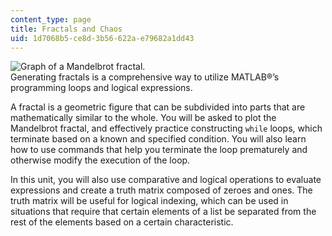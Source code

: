 ```yaml
---
content_type: page
title: Fractals and Chaos
uid: 1d7068b5-ce8d-3b56-622a-e79682a1dd43
---
```


![Graph of a Mandelbrot fractal.](BASEURL_PLACEHOLDER/resources/unit_5_image)  
Generating fractals is a comprehensive way to utilize MATLAB®’s programming loops and logical expressions.

A fractal is a geometric figure that can be subdivided into parts that are mathematically similar to the whole. You will be asked to plot the Mandelbrot fractal, and effectively practice constructing `while` loops, which terminate based on a known and specified condition. You will also learn how to use commands that help you terminate the loop prematurely and otherwise modify the execution of the loop.

In this unit, you will also use comparative and logical operations to evaluate expressions and create a truth matrix composed of zeroes and ones. The truth matrix will be useful for logical indexing, which can be used in situations that require that certain elements of a list be separated from the rest of the elements based on a certain characteristic.